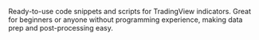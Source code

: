 Ready-to-use code snippets and scripts for TradingView indicators. Great for beginners or anyone without programming experience, making data prep and post-processing easy.
